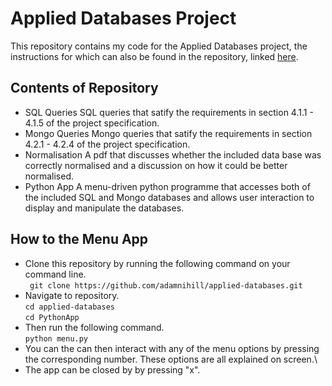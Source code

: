 # Applied Databases Project

This repository contains my code for the Applied Databases project, the instructions for which can also be found in the repository, linked [here](https://github.com/adamnihill/applied-databases/blob/main/Final%20Project%20Specification.pdf).

## Contents of Repository
 - SQL Queries
 SQL queries that satify the requirements in section 4.1.1 - 4.1.5 of the project specification.
  - Mongo Queries
 Mongo queries that satify the requirements in section 4.2.1 - 4.2.4 of the project specification.
 - Normalisation
 A pdf that discusses whether the included data base was correctly normalised and a discussion on how it could be better normalised.
 - Python App
 A menu-driven python programme that accesses both of the included SQL and Mongo databases and allows user interaction to display and manipulate the databases. 
 

 
 ## How to the Menu App
 - Clone this repository by running the following command on your command line.\
 ``` git clone https://github.com/adamnihill/applied-databases.git```
 - Navigate to repository.\
 ```cd applied-databases```\
 ```cd PythonApp```
 - Then run the following command.\
 ```python menu.py```
 - You can the can then interact with any of the menu options by pressing the corresponding number. These options are all explained on screen.\
 - The app can be closed by by pressing "x".
